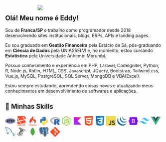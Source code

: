 <img src="https://raw.githubusercontent.com/MicaelliMedeiros/micaellimedeiros/master/image/computer-illustration.png" min-width="400px" max-width="400px" width="400px" align="right">

## Olá! Meu nome é Eddy!

<p align="left"> 
  Sou de <strong>Franca/SP</strong> e trabalho como programador desde 2018 desenvolvendo sites institucionais, blogs, ERPs, APIs e landing pages.
</p>

<p align="left"> 
  Eu sou graduado em <strong>Gestão Financeira</strong> pela Estácio de Sá, pós-graduando em <strong>Ciência de Dados</strong> pela UNIASSELVI e, no momento, estou cursando <strong>Estatística</strong> pela Universidade Anhembi Morumbi.
</p>

<p align="left"> 
  Possuo conhecimento e experiência em PHP, Laravel, CodeIgniter, Python, R, Node.js, Kotlin, HTML, CSS, Javascript, JQuery, Bootstrap, Tailwind.css, Vue.js, MySQL, PostgreSQL, SQL Server, MongoDB e VBA(Excel).
</p>

<p align="left"> 
  Estou sempre estudando, aprendendo coisas novas e atualizando meus conhecimentos em desenvolvimento de softwares e aplicações.
</p>

## 🚀 Minhas Skills

<code><img height="32" src="https://raw.githubusercontent.com/devicons/devicon/55609aa5bd817ff167afce0d965585c92040787a/icons/php/php-original.svg" title="PHP" alt="PHP"/></code>
<code><img height="32" src="https://raw.githubusercontent.com/devicons/devicon/55609aa5bd817ff167afce0d965585c92040787a/icons/laravel/laravel-plain-wordmark.svg" title="Laravel" alt="Laravel"/></code>
<code><img height="32" src="https://raw.githubusercontent.com/devicons/devicon/55609aa5bd817ff167afce0d965585c92040787a/icons/codeigniter/codeigniter-plain-wordmark.svg" title="CodeIgniter" alt="CodeIgniter"/></code>
<code><img height="32" src="https://raw.githubusercontent.com/devicons/devicon/55609aa5bd817ff167afce0d965585c92040787a/icons/python/python-original.svg" title="Python" alt="Python"/></code>
<code><img height="32" src="https://raw.githubusercontent.com/devicons/devicon/55609aa5bd817ff167afce0d965585c92040787a/icons/r/r-original.svg" title="R" alt="R"/></code>
<code><img height="32" src="https://raw.githubusercontent.com/devicons/devicon/55609aa5bd817ff167afce0d965585c92040787a/icons/nodejs/nodejs-original.svg" title="Node.js" alt="Node.js"/></code>
<code><img height="32" src="https://raw.githubusercontent.com/devicons/devicon/55609aa5bd817ff167afce0d965585c92040787a/icons/kotlin/kotlin-original.svg" title="Kotlin" alt="Kotlin"/></code>
<code><img height="32" src="https://raw.githubusercontent.com/devicons/devicon/55609aa5bd817ff167afce0d965585c92040787a/icons/html5/html5-original.svg" title="HTML" alt="HTML"/></code>
<code><img height="32" src="https://raw.githubusercontent.com/devicons/devicon/55609aa5bd817ff167afce0d965585c92040787a/icons/css3/css3-original.svg" title="CSS" alt="CSS"/></code>
<code><img height="32" src="https://raw.githubusercontent.com/devicons/devicon/55609aa5bd817ff167afce0d965585c92040787a/icons/javascript/javascript-original.svg" title="Javascript" alt="Javascript"/></code>
<code><img height="32" src="https://raw.githubusercontent.com/devicons/devicon/55609aa5bd817ff167afce0d965585c92040787a/icons/jquery/jquery-original.svg" title="JQuery" alt="JQuery"/></code>
<code><img height="32" src="https://raw.githubusercontent.com/devicons/devicon/55609aa5bd817ff167afce0d965585c92040787a/icons/bootstrap/bootstrap-original.svg" title="Bootstrap" alt="Bootstrap"/></code>
<code><img height="32" src="https://raw.githubusercontent.com/devicons/devicon/55609aa5bd817ff167afce0d965585c92040787a/icons/tailwindcss/tailwindcss-plain.svg" title="TailwindCSS" alt="TailwindCSS"/></code>
<code><img height="32" src="https://raw.githubusercontent.com/devicons/devicon/55609aa5bd817ff167afce0d965585c92040787a/icons/vuejs/vuejs-original.svg" title="Vue.js" alt="Vue.js"/></code>
<code><img height="32" src="https://raw.githubusercontent.com/devicons/devicon/55609aa5bd817ff167afce0d965585c92040787a/icons/mysql/mysql-original.svg" title="MySQL" alt="MySQL"/></code>
<code><img height="32" src="https://raw.githubusercontent.com/devicons/devicon/55609aa5bd817ff167afce0d965585c92040787a/icons/microsoftsqlserver/microsoftsqlserver-plain.svg" title="Microsoft SQL Server" alt="Microsoft SQL Server"/></code>
<code><img height="32" src="https://raw.githubusercontent.com/devicons/devicon/55609aa5bd817ff167afce0d965585c92040787a/icons/mongodb/mongodb-plain.svg" title="Mongo DB" alt="Mongo DB"/></code>
<code><img height="32" src="https://raw.githubusercontent.com/devicons/devicon/55609aa5bd817ff167afce0d965585c92040787a/icons/postgresql/postgresql-original.svg" title="PostgreSQL" alt="PostgreSQL"/></code>
<code><img height="32" src="https://raw.githubusercontent.com/devicons/devicon/55609aa5bd817ff167afce0d965585c92040787a/icons/git/git-original.svg" title="Git" alt="Git"/></code>
